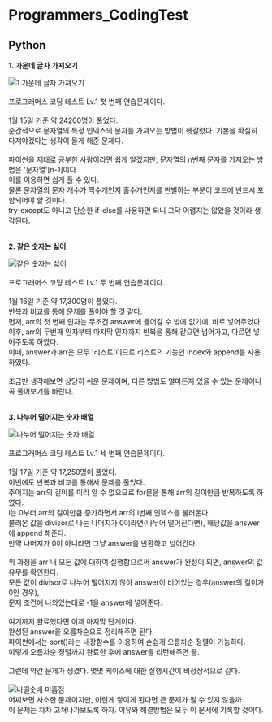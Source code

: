 # Programmers_CodingTest

## Python

**1. 가운데 글자 가져오기**<br/>

![1  가운데 글자 가져오기](https://user-images.githubusercontent.com/76294398/104676333-836af580-572a-11eb-980e-ace4bf72de0a.jpg)<br/><br/>
프로그래머스 코딩 테스트 Lv.1 첫 번째 연습문제이다.<br/><br/>
1월 15일 기준 약 24200명이 풀었다.<br/>
순간적으로 문자열의 특정 인덱스의 문자를 가져오는 방법이 헷갈렸다. 기본을 확실히 다져야겠다는 생각이 들게 해준 문제다.<br/><br/>
파이썬을 제대로 공부한 사람이라면 쉽게 알겠지만, 문자열의 n번째 문자를 가져오는 방법은 '문자열'[n-1]이다.<br/>
이를 이용하면 쉽게 풀 수 있다.<br/>
물론 문자열의 문자 개수가 짝수개인지 홀수개인지를 판별하는 부분이 코드에 반드시 포함되어야 할 것이다.<br/>
try-except도 아니고 단순한 if-else를 사용하면 되니 그닥 어렵지는 않았을 것이라 생각된다.<br/><br/>


**2. 같은 숫자는 싫어**

![같은 숫자는 싫어](https://user-images.githubusercontent.com/76294398/104810811-9a007200-583a-11eb-940c-162cf882d017.jpg)<br/><br/>
프로그래머스 코딩 테스트 Lv.1 두 번째 연습문제이다.<br/><br/>
1월 16일 기준 약 17,300명이 풀었다.<br/>
반복과 비교를 통해 문제를 풀어야 할 것 같다.<br/>
먼저, arr의 첫 번째 인자는 무조건 answer에 들어갈 수 밖에 없기에, 바로 넣어주었다.<br/>
이후, arr의 두번째 인자부터 마지막 인자까지 반복을 통해 같으면 넘어가고, 다르면 넣어주도록 하였다.<br/>
이때, answer과 arr은 모두 '리스트'이므로 리스트의 기능인 index와 append를 사용하였다.<br/><br/>
조금만 생각해보면 상당히 쉬운 문제이며, 다른 방법도 얼마든지 있을 수 있는 문제이니<br/>
꼭 풀어보기를 바란다.<br/><br/>


**3. 나누어 떨어지는 숫자 배열**

![나누어 떨어지는 숫자 배열](https://user-images.githubusercontent.com/76294398/104833164-05e5e780-58da-11eb-87b7-a1bcd8d7d3d4.jpg)<br/><br/>
프로그래머스 코딩 테스트 Lv.1 세 번째 연습문제이다.<br/><br/>
1월 17일 기준 약 17,250명이 풀었다.<br/>
이번에도 반복과 비교를 통해서 문제를 풀었다.<br/>
주어지는 arr의 길이를 미리 알 수 없으므로 for문을 통해 arr의 길이만큼 반복하도록 하였다.<br/>
i는 0부터 arr의 길이만큼 증가하면서 arr의 i번째 인덱스를 불러온다.<br/>
불러온 값을 divisor로 나눈 나머지가 0이라면(나누어 떨어진다면), 해당값을 answer에 append 해준다.<br/>
만약 나머지가 0이 아니라면 그냥 answer을 반환하고 넘어간다.<br/><br/>
위 과정을 arr 내 모든 값에 대하여 실행함으로써 answer가 완성이 되면, answer의 값 유무를 확인한다.<br/>
모든 값이 divisor로 나누어 떨어지지 않아 answer이 비어있는 경우(answer의 길이가 0인 경우),<br/>
문제 조건에 나와있는대로 -1을 answer에 넣어준다.<br/><br/>
여기까지 완료했다면 이제 마지막 단계이다.<br/>
완성된 answer을 오름차순으로 정리해주면 된다.<br/>
파이썬에서는 sort()라는 내장함수를 이용하여 손쉽게 오름차순 정렬이 가능하다.<br/>
이렇게 오름차순 정렬까지 완료한 후에 answer을 리턴해주면 끝.<br/><br/>
그런데 약간 문제가 생겼다. 몇몇 케이스에 대한 실행시간이 비정상적으로 길다.<br/><br/>
![나떨숫배 미흡점](https://user-images.githubusercontent.com/76294398/104833450-11d2a900-58dc-11eb-8b32-9985d1a94e72.jpg)<br/>
어찌보면 사소한 문제이지만, 이런게 쌓이게 된다면 큰 문제가 될 수 있지 않을까.<br/>
이 문제는 차차 고쳐나가보도록 하자. 이유와 해결방법은 모두 이 문서에 기록할 것이다.<br/><br/>
